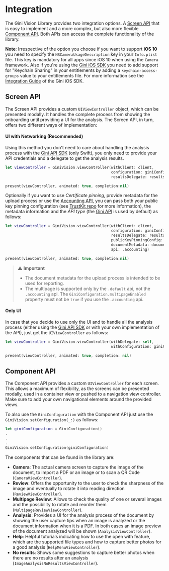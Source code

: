 Integration
=============================

The Gini Vision Library provides two integration options. A [Screen API](#screen-api) that is easy to implement and a more complex, but also more flexible [Component API](#component-api). Both APIs can access the complete functionality of the library.

**Note**: Irrespective of the option you choose if you want to support **iOS 10** you need to specify the `NSCameraUsageDescription` key in your `Info.plist` file. This key is mandatory for all apps since iOS 10 when using the `Camera` framework. Also if you're using the [Gini iOS SDK](https://github.com/gini/gini-sdk-ios) you need to add support for "Keychain Sharing" in your entitlements by adding a `keychain-access-groups` value to your entitlements file. For more information see the [Integration Guide](http://developer.gini.net/gini-sdk-ios/docs/guides/getting-started.html#integrating-the-gini-sdk) of the Gini iOS SDK.

## Screen API

The Screen API provides a custom `UIViewController` object, which can be presented modally. It handles the complete process from showing the onboarding until providing a UI for the analysis.
The Screen API, in turn, offers two different ways of implementation:

#### UI with Networking (Recommended)
Using this method you don't need to care about handling the analysis process with the [Gini API SDK](https://github.com/gini/gini-ios) (only Swift), you only need to provide your API credentials and a delegate to get the analysis results.

```swift
let viewController = GiniVision.viewController(withClient: client,
                                               configuration: giniConfiguration,
                                               resultsDelegate: resultsDelegate)

present(viewController, animated: true, completion:nil)
```

Optionally if you want to use _Certificate pinning_, provide metadata for the upload process or use the [Accounting API](https://accounting-api.gini.net/documentation/), you can pass both your public key pinning configuration (see [TrustKit repo](https://github.com/datatheorem/TrustKit) for more information), the metadata information and the _API type_ (the [Gini API](http://developer.gini.net/gini-api/html/index.html) is used by default) as follows:

```swift
let viewController = GiniVision.viewController(withClient: client,
                                               configuration: giniConfiguration,
                                               resultsDelegate: resultsDelegate,
                                               publicKeyPinningConfig: pinningConfig,
                                               documentMetadata: documentMetadata,
                                               api: .accounting)

present(viewController, animated: true, completion:nil)
```


> ⚠️  **Important**
> - The document metadata for the upload process is intended to be used for reporting.
> - The multipage is supported only by the `.default` api, not the `.accounting` api. The `GiniConfiguration.multipageEnabled` property must not be `true` if you use the `.accounting` api.


#### Only UI

In case that you decide to use only the UI and to handle all the analysis process (either using the [Gini API SDK](https://github.com/gini/gini-sdk-ios) or with your own implementation of the API), just get the `UIViewController` as follows:

```swift
let viewController = GiniVision.viewController(withDelegate: self,
                                               withConfiguration: giniConfiguration)

present(viewController, animated: true, completion: nil)
```

## Component API

The Component API provides a custom `UIViewController` for each screen. This allows a maximum of flexibility, as the screens can be presented modally, used in a container view or pushed to a navigation view controller. Make sure to add your own navigational elements around the provided views.

To also use the `GiniConfiguration` with the Component API just use the `GiniVision.setConfiguration(_:)` as follows:

```swift
let giniConfiguration = GiniConfiguration()
.
.
.
GiniVision.setConfiguration(giniConfiguration)
```

The components that can be found in the library are:
* **Camera**: The actual camera screen to capture the image of the document, to import a PDF or an image or to scan a QR Code (`CameraViewController`).
* **Review**: Offers the opportunity to the user to check the sharpness of the image and eventually to rotate it into reading direction (`ReviewViewController`).
* **Multipage Review**: Allows to check the quality of one or several images and the possibility to rotate and reorder them (`MultipageReviewViewController`).
* **Analysis**: Provides a UI for the analysis process of the document by showing the user capture tips when an image is analyzed or the document information when it is a PDF. In both cases an image preview of the document analyzed will be shown (`AnalysisViewController`).
* **Help**: Helpful tutorials indicating how to use the open with feature, which are the supported file types and how to capture better photos for a good analysis (`HelpMenuViewController`).
* **No results**: Shows some suggestions to capture better photos when there are no results after an analysis (`ImageAnalysisNoResultsViewController`).
